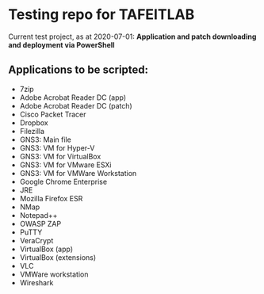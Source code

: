 # Testing repo for TAFEITLAB
Current test project, as at 2020-07-01: **Application and patch downloading and deployment via PowerShell**
## Applications to be scripted:
- 7zip
- Adobe Acrobat Reader DC (app)
- Adobe Acrobat Reader DC (patch)
- Cisco Packet Tracer
- Dropbox
- Filezilla
- GNS3: Main file
- GNS3: VM for Hyper-V
- GNS3: VM for VirtualBox
- GNS3: VM for VMware ESXi
- GNS3: VM for VMWare Workstation
- Google Chrome Enterprise
- JRE
- Mozilla Firefox ESR
- NMap
- Notepad++
- OWASP ZAP
- PuTTY
- VeraCrypt
- VirtualBox (app)
- VirtualBox (extensions)
- VLC
- VMWare workstation
- Wireshark